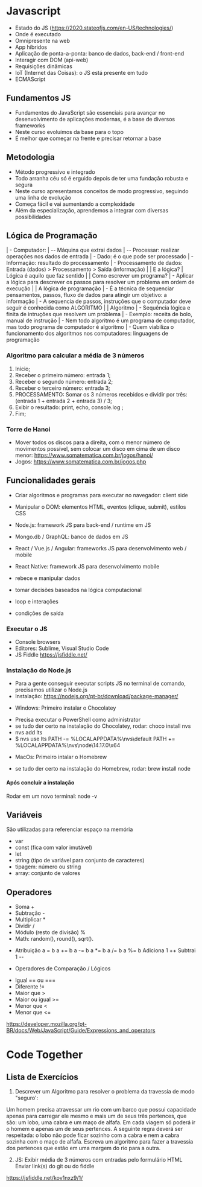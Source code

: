 
# Javascript
- Estado do JS (https://2020.stateofjs.com/en-US/technologies/)
- Onde é executado
- Omnipresente na web 
- App híbridos 
- Aplicação de ponta-a-ponta: banco de dados, back-end / front-end
- Interagir com DOM (api-web)
- Requisições dinâmicas
- IoT (Internet das Coisas): o JS está presente em tudo
- ECMAScript

## Fundamentos JS
- Fundamentos do JavaScript são essenciais para avançar no desenvolvimento de aplicações modernas, é a base de diversos frameworks
- Neste curso evoluímos da base para o topo
- É melhor que começar na frente e precisar retornar a base

## Metodologia
- Método progressivo e integrado
- Todo arranha céu só é erguido depois de ter uma fundação robusta e segura
- Neste curso apresentamos conceitos de modo progressivo, seguindo uma linha de evolução
- Começa fácil e vai aumentando a complexidade
- Além da especialização, aprendemos a integrar com diversas possibilidades


## Lógica de Programação
| - Computador:
|   -- Máquina que extrai dados
|   -- Processar: realizar operações nos dados de entrada
| - Dado: é o que pode ser processado
| - Informação: resultado do processamento
| - Processamento de dados: Entrada (dados) > Processamento > Saída (informação)
| 
| E a lógica?
| Lógica é aquilo que faz sentido
|
| Como escrever um programa?
| - Aplicar a lógica para descrever os passos para resolver um problema em ordem de execução
|
| A lógica de programação
| - É a técnica de sequenciar pensamentos, passos, fluxo de dados para atingir um objetivo: a informação
| - A sequencia de passos, instruções que o computador deve seguir é conhecida como ALGORITMO
|
| Algoritmo
| - Sequência lógica e finita de intruções que resolvem um problema
| - Exemplo: receita de bolo, manual de instrução
| - Nem todo algoritmo é um programa de computador, mas todo programa de computador é algoritmo
| - Quem viabiliza o funcionamento dos algoritmos nos computadores: linguagens de programação


### Algoritmo para calcular a média de 3 números
1. Inicio;
2. Receber o primeiro número: entrada 1;
3. Receber o segundo número: entrada 2;
4. Receber o terceiro número: entrada 3;
5. PROCESSAMENTO: Somar os 3 números recebidos e dividir por três: (entrada 1 + entrada 2 + entrada 3) / 3;
6. Exibir o resultado: print, echo, console.log ;
7. Fim;


### Torre de Hanoi
- Mover todos os discos para a direita, com o menor número de movimentos possível, sem colocar um disco em cima de um disco menor: https://www.somatematica.com.br/jogos/hanoi/
- Jogos: https://www.somatematica.com.br/jogos.php


## Funcionalidades gerais
- Criar algoritmos e programas para executar no navegador: client side
- Manipular o DOM: elementos HTML, eventos (clique, submit), estilos CSS
- Node.js: framework JS para back-end / runtime em JS 
- Mongo.db / GraphQL: banco de dados em JS
- React / Vue.js / Angular: frameworks JS para desenvolvimento web / mobile
- React Native: framework JS para desenvolvimento mobile

- rebece e manipular dados
- tomar decisões baseados na lógica computacional 
- loop e interações 
- condições de saída

### Executar o JS
- Console browsers
- Editores: Sublime, Visual Studio Code
- JS Fiddle https://jsfiddle.net/

### Instalação do Node.js
- Para a gente conseguir executar scripts JS no terminal de comando, precisamos utilizar o Node.js
- Instalação: https://nodejs.org/pt-br/download/package-manager/

* Windows: Primeiro instalar o Chocolatey 
- Precisa executar o PowerShell como administrator
- se tudo der certo na instalação do Chocolatey, rodar: choco install nvs
- nvs add lts
- $ nvs use lts
PATH -= %LOCALAPPDATA%\nvs\default
PATH += %LOCALAPPDATA%\nvs\node\14.17.0\x64

* MacOs: Primeiro intalar o Homebrew
- se tudo der certo na instalação do Homebrew, rodar: brew install node

#### Após concluir a instalação
Rodar em um novo terminal: node -v


## Variáveis
São utilizadas para referenciar espaço na memória

- var
- const (fica com valor imutável)
- let
- string (tipo de variável para conjunto de caracteres)
- tipagem: número ou string
- array: conjunto de valores

## Operadores
- Soma +
- Subtração - 
- Multiplicar *
- Dividir /
- Módulo (resto de divisão) %
- Math: random(), round(), sqrt().

* Atribuição
a = b
a += b
a -= b
a *= b
a /= b
a %= b
Adiciona 1 ++
Subtrai 1 --

* Operadores de Comparação / Lógicos
- Igual == ou ===
- Diferente != 
- Maior que >
- Maior ou igual >=
- Menor que <
- Menor que <=

https://developer.mozilla.org/pt-BR/docs/Web/JavaScript/Guide/Expressions_and_operators


# Code Together

## Lista de Exercícios
1. Descrever um Algoritmo para resolver o problema da travessia de modo "seguro':

Um homem precisa atravessar um rio com um barco que
possui capacidade apenas para carregar ele mesmo e mais
um de seus três pertences, que são: um lobo, uma cabra e um
maço de alfafa. Em cada viagem só poderá ir o homem e
apenas um de seus pertences. A seguinte regra deverá ser
respeitada: o lobo não pode ficar sozinho com a cabra e nem
a cabra sozinha com o maço de alfafa. Escreva um algoritmo
para fazer a travessia dos pertences que estão em uma
margem do rio para a outra.

2. JS: Exibir média de 3 números com entradas pelo formulário HTML
Enviar link(s) do git ou do fiddle

https://jsfiddle.net/kov1nxz9/1/